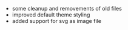 * some cleanup and removements of old files
* improved default theme styling
* added support for svg as image file